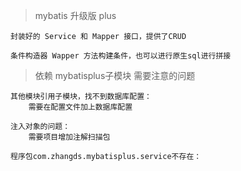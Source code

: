 > mybatis 升级版 plus

    封装好的 Service 和 Mapper 接口，提供了CRUD
    
    条件构造器 Wapper 方法构建条件，也可以进行原生sql进行拼接
    
    
> 依赖 mybatisplus子模块 需要注意的问题

    其他模块引用子模块，找不到数据库配置：
        需要在配置文件加上数据库配置
    
    注入对象的问题：
        需要项目增加注解扫描包 
        
    程序包com.zhangds.mybatisplus.service不存在：
        